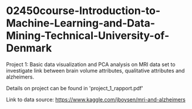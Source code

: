 # 02450course-Introduction-to-Machine-Learning-and-Data-Mining-Technical-University-of-Denmark

Project 1: Basic data visualization and PCA analysis on MRI data set to investigate link between brain volume attributes, qualitative attributes and alzheimers.

Details on project can be found in 'project_1_rapport.pdf'

Link to data source: https://www.kaggle.com/jboysen/mri-and-alzheimers
